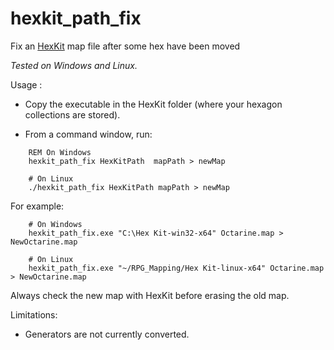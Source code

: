# hexkit_path_fix
Fix an [HexKit](http://www.hex-kit.com/) map file after some hex have
been moved

*Tested on Windows and Linux.*

Usage :

 - Copy the executable in the HexKit folder (where your hexagon
   collections are stored).

 - From a command window, run:

```
    REM On Windows
    hexkit_path_fix HexKitPath  mapPath > newMap

    # On Linux
    ./hexkit_path_fix HexKitPath mapPath > newMap
```

For example:

```
    # On Windows
    hexkit_path_fix.exe "C:\Hex Kit-win32-x64" Octarine.map > NewOctarine.map

    # On Linux
    hexkit_path_fix.exe "~/RPG_Mapping/Hex Kit-linux-x64" Octarine.map > NewOctarine.map

```

Always check the new map with HexKit before erasing the old map.

Limitations:

 - Generators are not currently converted.


